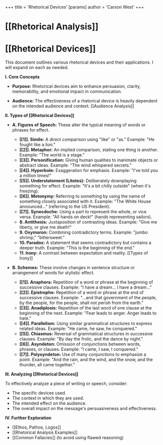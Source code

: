 +++
 title = 'Rhetorical Devices'
[params]
	author = 'Carson West'
+++
# [[Rhetorical Analysis]]
# [[Rhetorical Devices]]

This document outlines various rhetorical devices and their applications.  I will expand on each as needed.

**I. Core Concepts**

* **Purpose:**  Rhetorical devices aim to enhance persuasion, clarity, memorability, and emotional impact in communication.

* **Audience:** The effectiveness of a rhetorical device is heavily dependent on the intended audience and context. [[Audience Analysis]]


**II.  Types of [[Rhetorical Devices]]**

* **A. Figures of Speech:** These alter the typical meaning of words or phrases for effect.

    * **[[1]]. Simile:** A direct comparison using "like" or "as."  Example:  "He fought like a lion."
    * **[[2]]. Metaphor:** An implied comparison, stating one thing *is* another. Example: "The world is a stage."
    * **[[3]]. Personification:** Giving human qualities to inanimate objects or abstract ideas. Example: "The wind whispered secrets."
    * **[[4]]. Hyperbole:**  Exaggeration for emphasis. Example: "I've told you a million times!"
    * **[[5]]. Understatement (Litotes):** Deliberately downplaying something for effect. Example: "It's a bit chilly outside" (when it's freezing).
    * **[[6]]. Metonymy:**  Referring to something by using the name of something closely associated with it. Example: "The White House announced..." (referring to the US President).
    * **[[7]]. Synecdoche:**  Using a part to represent the whole, or vice versa. Example: "All hands on deck!" (hands representing sailors).
    * **8. Antithesis:** Juxtaposition of contrasting ideas. Example: "Give me liberty, or give me death!"
    * **9. Oxymoron:**  Combining contradictory terms. Example: "jumbo shrimp," "bittersweet."
    * **10. Paradox:** A statement that seems contradictory but contains a deeper truth. Example: "This is the beginning of the end."
    * **11. Irony:**  A contrast between expectation and reality.  [[Types of Irony]]


* **B. Schemes:**  These involve changes in sentence structure or arrangement of words for stylistic effect.

    * **[[1]]. Anaphora:** Repetition of a word or phrase at the beginning of successive clauses. Example:  "I have a dream... I have a dream..."
    * **[[2]]. Epistrophe:** Repetition of a word or phrase at the end of successive clauses. Example: "...and that government of the people, by the people, for the people, shall not perish from the earth."
    * **[[3]]. Anadiplosis:** Repetition of the last word of one clause at the beginning of the next. Example: "Fear leads to anger. Anger leads to hate."
    * **[[4]]. Parallelism:**  Using similar grammatical structures to express related ideas. Example: "He came, he saw, he conquered."
    * **[[5]]. Chiasmus:**  Reversal of grammatical structures in successive clauses. Example: "By day the frolic, and the dance by night."
    * **[[6]]. Asyndeton:**  Omission of conjunctions between words, phrases, or clauses. Example: "I came, I saw, I conquered."
    * **[[7]]. Polysyndeton:**  Use of many conjunctions to emphasize a point. Example: "And the rain, and the wind, and the snow, and the thunder, all came together."


**III.  Analyzing [[Rhetorical Devices]]**

To effectively analyze a piece of writing or speech, consider:

* The specific devices used.
* The context in which they are used.
* The intended effect on the audience.
* The overall impact on the message's persuasiveness and effectiveness.


**IV.  Further Exploration**

* [[Ethos, Pathos, Logos]]
* [[Rhetorical Analysis Examples]]
* [[Common Fallacies]]  (to avoid using flawed reasoning)

